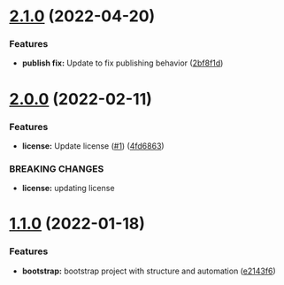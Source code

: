 # [2.1.0](https://github.com/mdial89f/serverless-idempotency-helper/compare/v2.0.0...v2.1.0) (2022-04-20)


### Features

* **publish fix:**  Update to fix publishing behavior ([2bf8f1d](https://github.com/mdial89f/serverless-idempotency-helper/commit/2bf8f1d84ecd78c6383061139a4efb807fd97f26))

# [2.0.0](https://github.com/mdial89f/serverless-idempotency-helper/compare/v1.1.0...v2.0.0) (2022-02-11)


### Features

* **license:**  Update license ([#1](https://github.com/mdial89f/serverless-idempotency-helper/issues/1)) ([4fd6863](https://github.com/mdial89f/serverless-idempotency-helper/commit/4fd686335303e97fbd65a7536b961bc42077dbf3))


### BREAKING CHANGES

* **license:** updating license

# [1.1.0](https://github.com/mdial89f/serverless-idempotency-helper/compare/v1.0.0...v1.1.0) (2022-01-18)


### Features

* **bootstrap:** bootstrap project with structure and automation ([e2143f6](https://github.com/mdial89f/serverless-idempotency-helper/commit/e2143f609b8fa758876ee2e02a4516cea9097d1d))
